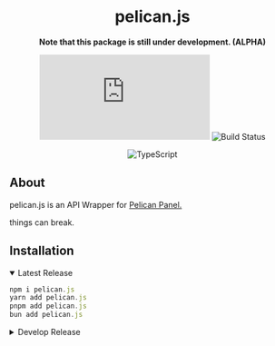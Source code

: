 <div align="middle">

# pelican.js

**Note that this package is still under development. (ALPHA)**

![NPM](https://img.shields.io/npm/v/pelican.js?style=for-the-badge)
![Build Status](https://img.shields.io/github/actions/workflow/status/hexaaagon/pelican.js/publish-latest.yml?style=for-the-badge)

![TypeScript](https://img.shields.io/badge/typescript-%23007ACC.svg?style=for-the-badge&logo=typescript&logoColor=white)

</div>

## About

pelican.js is an API Wrapper for [Pelican Panel.](https://pelican.dev/)

things can break.

## Installation

<details open>
  <summary>Latest Release</summary>

  ```js
  npm i pelican.js
  yarn add pelican.js
  pnpm add pelican.js
  bun add pelican.js
  ```
</details>

<details>
  <summary>Develop Release</summary>

  ```js
  npm i pelican.js@develop
  yarn add pelican.js@develop
  pnpm add pelican.js@develop
  bun add pelican.js@develop
  ```
</details>
